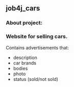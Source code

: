 ## job4j_cars

### About project:

### Website for selling cars.
Contains advertisements that:
* description
* car brands
* bodies
* photo
* status (sold/not sold)